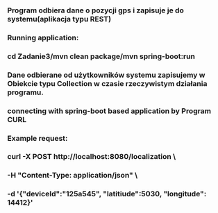 ### Program odbiera dane o pozycji gps i zapisuje je do systemu(aplikacja typu REST)

### Running application:
### cd Zadanie3/mvn clean package/mvn spring-boot:run

### Dane odbierane od użytkowników systemu zapisujemy w Obiekcie typu Collection w czasie rzeczywistym działania programu.

### connecting with spring-boot based application by Program CURL

### Example request:
### curl -X POST  http://localhost:8080/localization \

### -H "Content-Type: application/json" \

### -d '{"deviceId":"125a545", "latitiude":5030, "longitude": 14412}'
